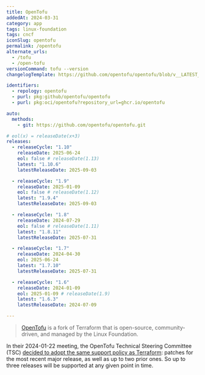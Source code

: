 ```yaml
---
title: OpenTofu
addedAt: 2024-03-31
category: app
tags: linux-foundation
tags: cncf
iconSlug: opentofu
permalink: /opentofu
alternate_urls:
  - /tofu
  - /open-tofu
versionCommand: tofu --version
changelogTemplate: https://github.com/opentofu/opentofu/blob/v__LATEST__/CHANGELOG.md

identifiers:
  - repology: opentofu
  - purl: pkg:github/opentofu/opentofu
  - purl: pkg:oci/opentofu?repository_url=ghcr.io/opentofu

auto:
  methods:
    - git: https://github.com/opentofu/opentofu.git

# eol(x) = releaseDate(x+3)
releases:
  - releaseCycle: "1.10"
    releaseDate: 2025-06-24
    eol: false # releaseDate(1.13)
    latest: "1.10.6"
    latestReleaseDate: 2025-09-03

  - releaseCycle: "1.9"
    releaseDate: 2025-01-09
    eol: false # releaseDate(1.12)
    latest: "1.9.4"
    latestReleaseDate: 2025-09-03

  - releaseCycle: "1.8"
    releaseDate: 2024-07-29
    eol: false # releaseDate(1.11)
    latest: "1.8.11"
    latestReleaseDate: 2025-07-31

  - releaseCycle: "1.7"
    releaseDate: 2024-04-30
    eol: 2025-06-24
    latest: "1.7.10"
    latestReleaseDate: 2025-07-31

  - releaseCycle: "1.6"
    releaseDate: 2024-01-09
    eol: 2025-01-09 # releaseDate(1.9)
    latest: "1.6.3"
    latestReleaseDate: 2024-07-09

---
```


> [OpenTofu](https://opentofu.org/) is a fork of Terraform that is open-source, community-driven, and managed by the Linux Foundation.

In their 2024-01-22 meeting, the OpenTofu Technical Steering Committee (TSC) [decided to adopt
the same support policy as Terraform](https://github.com/opentofu/opentofu/blob/v1.10.3/TSC_SUMMARY.md#2024-01-22-async):
patches for the most recent major release, as well as up to two prior ones. So up to three releases
will be supported at any given point in time.
